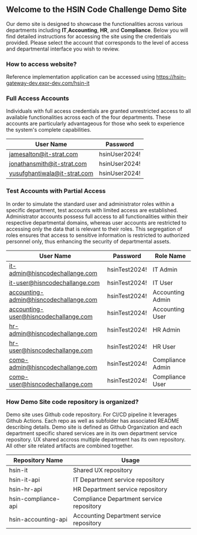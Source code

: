 ## Welcome to the HSIN Code Challenge Demo Site
Our demo site is designed to showcase the functionalities across various departments including **IT**,**Accounting**, **HR**, and **Compliance**. Below you will find detailed instructions for accessing the site using the credentials provided. Please select the account that corresponds to the level of access and departmental interface you wish to review.

### How to access website? 
Reference implementation application can be accessed using https://hsin-gateway-dev.exor-dev.com/hsin-it

### Full Access Accounts
Individuals with full access credentials are granted unrestricted access to all available functionalities across each of the four departments. These accounts are particularly advantageous for those who seek to experience the system's complete capabilities.

|User Name|Password|
| ------------ | ------------ |
|jamesalton@it-strat.com|hsinUser2024!|
|jonathansmith@it-strat.com|hsinUser2024!|
|yusufghantiwala@it-strat.com|hsinUser2024!|

### Test Accounts with Partial Access
In order to simulate the standard user and administrator roles within a specific department, test accounts with limited access are established. Administrator accounts possess full access to all functionalities within their respective departmental domains, whereas user accounts are restricted to accessing only the data that is relevant to their roles. This segregation of roles ensures that access to sensitive information is restricted to authorized personnel only, thus enhancing the security of departmental assets.

|User Name|Password|Role Name|
| ------------ | ------------ | ------------ |
|it-admin@hisncodechallange.com|hsinTest2024!|IT Admin|
|it-user@hisncodechallange.com|hsinTest2024!|IT User|
|accounting-admin@hisncodechallange.com|hsinTest2024!|Accounting Admin|
|accounting-user@hisncodechallange.com|hsinTest2024!|Accounting User|
|hr-admin@hisncodechallange.com|hsinTest2024!|HR Admin|
|hr-user@hisncodechallange.com|hsinTest2024!|HR User|
|comp-admin@hisncodechallange.com|hsinTest2024!|Compliance Admin|
|comp-user@hisncodechallange.com|hsinTest2024!|Compliance User|

### How Demo Site code repository is organized?
Demo site uses Github code repository. For CI/CD pipeline it leverages Github Actions. Each repo as well as subfolder has associated README describing details. 
Demo site is defined as Github Organization and each department specific shared services are in its own department service repository. UX shared accross multiple department has its own repository. All other site related artifacts are combined together.

|Repository Name|Usage|
| ------------ | ------------ |
|hsin-it|Shared UX repository|
|hsin-it-api|IT Department service repository|
|hsin-hr-api|HR Department service repository|
|hsin-compliance-api|Compliance Department service repository|
|hsin-accounting-api|Accounting Department service repository|

